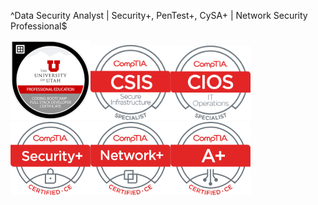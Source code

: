 <!--

### Hi there 👋

**dotdlew/dotdlew** is a ✨ _special_ ✨ repository because its `README.md` (this file) appears on your GitHub profile.

Here are some ideas to get you started:

- 🔭 I’m currently working on ...
- 🌱 I’m currently learning ...
- 👯 I’m looking to collaborate on ...
- 🤔 I’m looking for help with ...
- 💬 Ask me about ...
- 📫 How to reach me: ...
- 😄 Pronouns: ...
- ⚡ Fun fact: ...

-->
 ^Data Security Analyst \| Security\+, PenTest\+, CySA\+ \| Network Security Professional$ 
 
<img src="assets\images\UofU-VIRT-BO-FSF-PT-01-2021-U-B\256x-coding-bootcamp-full-stack-developer-certificate.1.png" width="128"><img src="assets\images\CSIS Certified CE\CSIS Logo Certified CE.png" width="128"><img src="assets\images\CIOS Certified CE\CIOS Logo Certified CE.png" width="128"><img src="assets\images\SecurityPlus Certified CE\SecurityPlus Logo Certified CE.png" width="128"><img src="assets\images\NetworkPlus Certified CE\NetworkPlus Logo Certified CE.png" width="128"><img src="assets\images\APlus Certified CE\APlus Logo Certified CE.png" width="128">
